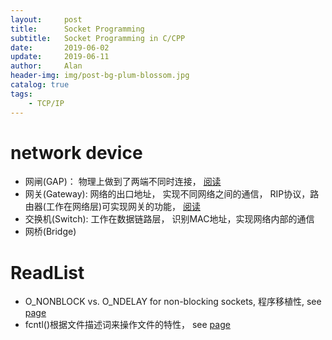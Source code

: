 ```yaml
---
layout:     post
title:      Socket Programming
subtitle:   Socket Programming in C/CPP
date:       2019-06-02
update:		2019-06-11
author:     Alan
header-img: img/post-bg-plum-blossom.jpg
catalog: true
tags:
    - TCP/IP
---
```

# network device

- 网闸(GAP)： 物理上做到了两端不同时连接， [阅读](http://expert.51cto.com/art/200804/71720.htm)
- 网关(Gateway):  网络的出口地址， 实现不同网络之间的通信， RIP协议，路由器(工作在网络层)可实现网关的功能， [阅读](https://blog.csdn.net/jiangyu1013/article/details/79415369)
- 交换机(Switch): 工作在数据链路层， 识别MAC地址，实现网络内部的通信
- 网桥(Bridge)

# ReadList

- O_NONBLOCK vs. O_NDELAY for non-blocking sockets, 程序移植性, see [page](https://mail.python.org/pipermail/python-list/1999-May/013687.html)
- fcntl()根据文件描述词来操作文件的特性， see [page](https://www.cnblogs.com/lonelycatcher/archive/2011/12/22/2297349.html)


